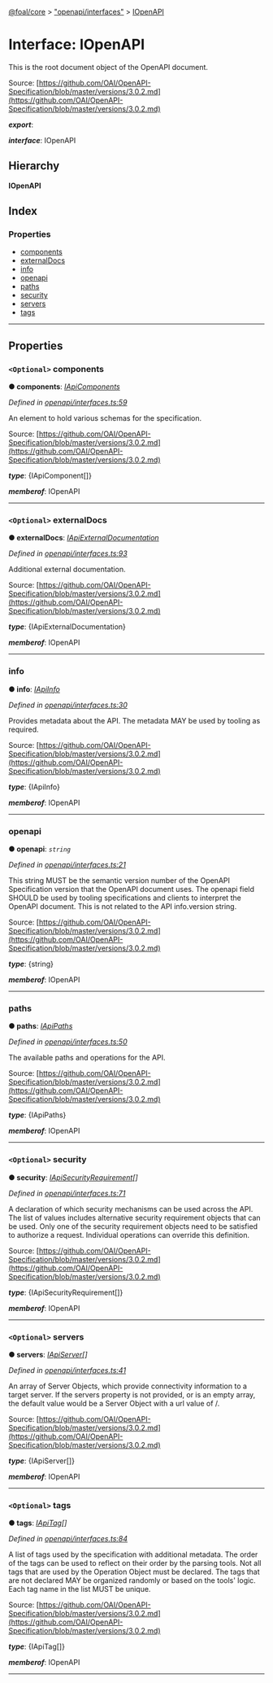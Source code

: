 [@foal/core](../README.md) > ["openapi/interfaces"](../modules/_openapi_interfaces_.md) > [IOpenAPI](../interfaces/_openapi_interfaces_.iopenapi.md)

# Interface: IOpenAPI

This is the root document object of the OpenAPI document.

Source: [https://github.com/OAI/OpenAPI-Specification/blob/master/versions/3.0.2.md](https://github.com/OAI/OpenAPI-Specification/blob/master/versions/3.0.2.md)

*__export__*: 

*__interface__*: IOpenAPI

## Hierarchy

**IOpenAPI**

## Index

### Properties

* [components](_openapi_interfaces_.iopenapi.md#components)
* [externalDocs](_openapi_interfaces_.iopenapi.md#externaldocs)
* [info](_openapi_interfaces_.iopenapi.md#info)
* [openapi](_openapi_interfaces_.iopenapi.md#openapi)
* [paths](_openapi_interfaces_.iopenapi.md#paths)
* [security](_openapi_interfaces_.iopenapi.md#security)
* [servers](_openapi_interfaces_.iopenapi.md#servers)
* [tags](_openapi_interfaces_.iopenapi.md#tags)

---

## Properties

<a id="components"></a>

### `<Optional>` components

**● components**: *[IApiComponents](_openapi_interfaces_.iapicomponents.md)*

*Defined in [openapi/interfaces.ts:59](https://github.com/FoalTS/foal/blob/07f00115/packages/core/src/openapi/interfaces.ts#L59)*

An element to hold various schemas for the specification.

Source: [https://github.com/OAI/OpenAPI-Specification/blob/master/versions/3.0.2.md](https://github.com/OAI/OpenAPI-Specification/blob/master/versions/3.0.2.md)

*__type__*: {IApiComponent\[\]}

*__memberof__*: IOpenAPI

___
<a id="externaldocs"></a>

### `<Optional>` externalDocs

**● externalDocs**: *[IApiExternalDocumentation](_openapi_interfaces_.iapiexternaldocumentation.md)*

*Defined in [openapi/interfaces.ts:93](https://github.com/FoalTS/foal/blob/07f00115/packages/core/src/openapi/interfaces.ts#L93)*

Additional external documentation.

Source: [https://github.com/OAI/OpenAPI-Specification/blob/master/versions/3.0.2.md](https://github.com/OAI/OpenAPI-Specification/blob/master/versions/3.0.2.md)

*__type__*: {IApiExternalDocumentation}

*__memberof__*: IOpenAPI

___
<a id="info"></a>

###  info

**● info**: *[IApiInfo](_openapi_interfaces_.iapiinfo.md)*

*Defined in [openapi/interfaces.ts:30](https://github.com/FoalTS/foal/blob/07f00115/packages/core/src/openapi/interfaces.ts#L30)*

Provides metadata about the API. The metadata MAY be used by tooling as required.

Source: [https://github.com/OAI/OpenAPI-Specification/blob/master/versions/3.0.2.md](https://github.com/OAI/OpenAPI-Specification/blob/master/versions/3.0.2.md)

*__type__*: {IApiInfo}

*__memberof__*: IOpenAPI

___
<a id="openapi"></a>

###  openapi

**● openapi**: *`string`*

*Defined in [openapi/interfaces.ts:21](https://github.com/FoalTS/foal/blob/07f00115/packages/core/src/openapi/interfaces.ts#L21)*

This string MUST be the semantic version number of the OpenAPI Specification version that the OpenAPI document uses. The openapi field SHOULD be used by tooling specifications and clients to interpret the OpenAPI document. This is not related to the API info.version string.

Source: [https://github.com/OAI/OpenAPI-Specification/blob/master/versions/3.0.2.md](https://github.com/OAI/OpenAPI-Specification/blob/master/versions/3.0.2.md)

*__type__*: {string}

*__memberof__*: IOpenAPI

___
<a id="paths"></a>

###  paths

**● paths**: *[IApiPaths](_openapi_interfaces_.iapipaths.md)*

*Defined in [openapi/interfaces.ts:50](https://github.com/FoalTS/foal/blob/07f00115/packages/core/src/openapi/interfaces.ts#L50)*

The available paths and operations for the API.

Source: [https://github.com/OAI/OpenAPI-Specification/blob/master/versions/3.0.2.md](https://github.com/OAI/OpenAPI-Specification/blob/master/versions/3.0.2.md)

*__type__*: {IApiPaths}

*__memberof__*: IOpenAPI

___
<a id="security"></a>

### `<Optional>` security

**● security**: *[IApiSecurityRequirement](_openapi_interfaces_.iapisecurityrequirement.md)[]*

*Defined in [openapi/interfaces.ts:71](https://github.com/FoalTS/foal/blob/07f00115/packages/core/src/openapi/interfaces.ts#L71)*

A declaration of which security mechanisms can be used across the API. The list of values includes alternative security requirement objects that can be used. Only one of the security requirement objects need to be satisfied to authorize a request. Individual operations can override this definition.

Source: [https://github.com/OAI/OpenAPI-Specification/blob/master/versions/3.0.2.md](https://github.com/OAI/OpenAPI-Specification/blob/master/versions/3.0.2.md)

*__type__*: {IApiSecurityRequirement\[\]}

*__memberof__*: IOpenAPI

___
<a id="servers"></a>

### `<Optional>` servers

**● servers**: *[IApiServer](_openapi_interfaces_.iapiserver.md)[]*

*Defined in [openapi/interfaces.ts:41](https://github.com/FoalTS/foal/blob/07f00115/packages/core/src/openapi/interfaces.ts#L41)*

An array of Server Objects, which provide connectivity information to a target server. If the servers property is not provided, or is an empty array, the default value would be a Server Object with a url value of /.

Source: [https://github.com/OAI/OpenAPI-Specification/blob/master/versions/3.0.2.md](https://github.com/OAI/OpenAPI-Specification/blob/master/versions/3.0.2.md)

*__type__*: {IApiServer\[\]}

*__memberof__*: IOpenAPI

___
<a id="tags"></a>

### `<Optional>` tags

**● tags**: *[IApiTag](_openapi_interfaces_.iapitag.md)[]*

*Defined in [openapi/interfaces.ts:84](https://github.com/FoalTS/foal/blob/07f00115/packages/core/src/openapi/interfaces.ts#L84)*

A list of tags used by the specification with additional metadata. The order of the tags can be used to reflect on their order by the parsing tools. Not all tags that are used by the Operation Object must be declared. The tags that are not declared MAY be organized randomly or based on the tools' logic. Each tag name in the list MUST be unique.

Source: [https://github.com/OAI/OpenAPI-Specification/blob/master/versions/3.0.2.md](https://github.com/OAI/OpenAPI-Specification/blob/master/versions/3.0.2.md)

*__type__*: {IApiTag\[\]}

*__memberof__*: IOpenAPI

___

